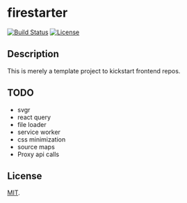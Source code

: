 # firestarter

[![Build Status](https://travis-ci.org/alicanerdogan/firestarter.svg?branch=master)](https://travis-ci.org/alicanerdogan/firestarter)
[![License](https://img.shields.io/github/license/alicanerdogan/firestarter.svg)](https://github.com/alicanerdogan/firestarter/blob/master/LICENSE)

## Description

This is merely a template project to kickstart frontend repos.

## TODO

- svgr
- react query
- file loader
- service worker
- css minimization
- source maps
- Proxy api calls

## License

[MIT](LICENSE).
